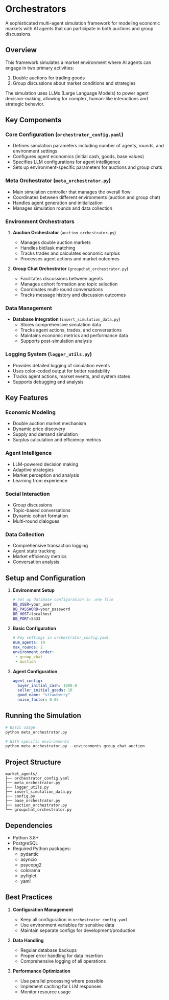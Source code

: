 # Orchestrators

A sophisticated multi-agent simulation framework for modeling economic markets with AI agents that can participate in both auctions and group discussions.

## Overview

This framework simulates a market environment where AI agents can engage in two primary activities:
1. Double auctions for trading goods
2. Group discussions about market conditions and strategies

The simulation uses LLMs (Large Language Models) to power agent decision-making, allowing for complex, human-like interactions and strategic behavior.

## Key Components

### Core Configuration (`orchestrator_config.yaml`)
- Defines simulation parameters including number of agents, rounds, and environment settings
- Configures agent economics (initial cash, goods, base values)
- Specifies LLM configurations for agent intelligence
- Sets up environment-specific parameters for auctions and group chats

### Meta Orchestrator (`meta_orchestrator.py`)
- Main simulation controller that manages the overall flow
- Coordinates between different environments (auction and group chat)
- Handles agent generation and initialization
- Manages simulation rounds and data collection

### Environment Orchestrators
1. **Auction Orchestrator** (`auction_orchestrator.py`)
   - Manages double auction markets
   - Handles bid/ask matching
   - Tracks trades and calculates economic surplus
   - Processes agent actions and market outcomes

2. **Group Chat Orchestrator** (`groupchat_orchestrator.py`)
   - Facilitates discussions between agents
   - Manages cohort formation and topic selection
   - Coordinates multi-round conversations
   - Tracks message history and discussion outcomes

### Data Management
- **Database Integration** (`insert_simulation_data.py`)
  - Stores comprehensive simulation data
  - Tracks agent actions, trades, and conversations
  - Maintains economic metrics and performance data
  - Supports post-simulation analysis

### Logging System (`logger_utils.py`)
- Provides detailed logging of simulation events
- Uses color-coded output for better readability
- Tracks agent actions, market events, and system states
- Supports debugging and analysis

## Key Features

### Economic Modeling
- Double auction market mechanism
- Dynamic price discovery
- Supply and demand simulation
- Surplus calculation and efficiency metrics

### Agent Intelligence
- LLM-powered decision making
- Adaptive strategies
- Market perception and analysis
- Learning from experience

### Social Interaction
- Group discussions
- Topic-based conversations
- Dynamic cohort formation
- Multi-round dialogues

### Data Collection
- Comprehensive transaction logging
- Agent state tracking
- Market efficiency metrics
- Conversation analysis

## Setup and Configuration

1. **Environment Setup**
   ```bash
   # Set up database configuration in .env file
   DB_USER=your_user
   DB_PASSWORD=your_password
   DB_HOST=localhost
   DB_PORT=5433
   ```

2. **Basic Configuration**
   ```yaml
   # Key settings in orchestrator_config.yaml
   num_agents: 10
   max_rounds: 2
   environment_order:
    - group_chat
    - auction
   ```

3. **Agent Configuration**
   ```yaml
   agent_config:
     buyer_initial_cash: 1000.0
     seller_initial_goods: 10
     good_name: "strawberry"
     noise_factor: 0.05
   ```

## Running the Simulation

```python
# Basic usage
python meta_orchestrator.py

# With specific environments
python meta_orchestrator.py --environments group_chat auction
```

## Project Structure

```
market_agents/
├── orchestrator_config.yaml
├── meta_orchestrator.py
├── logger_utils.py
├── insert_simulation_data.py
├── config.py
├── base_orchestrator.py
├── auction_orchestrator.py
└── groupchat_orchestrator.py
```

## Dependencies

- Python 3.8+
- PostgreSQL
- Required Python packages:
  - pydantic
  - asyncio
  - psycopg2
  - colorama
  - pyfiglet
  - yaml

## Best Practices

1. **Configuration Management**
   - Keep all configuration in `orchestrator_config.yaml`
   - Use environment variables for sensitive data
   - Maintain separate configs for development/production

2. **Data Handling**
   - Regular database backups
   - Proper error handling for data insertion
   - Comprehensive logging of all operations

3. **Performance Optimization**
   - Use parallel processing where possible
   - Implement caching for LLM responses
   - Monitor resource usage
